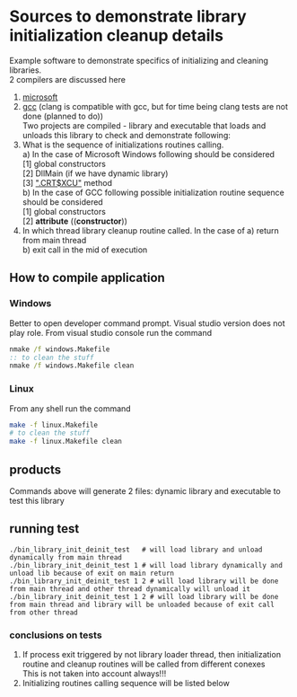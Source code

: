 # Sources to demonstrate library initialization cleanup details

Example software to demonstrate specifics of initializing and cleaning libraries.  
2 compilers are discussed here   
 1.  [microsoft](https://www.cprogramming.com/visual.html)  
 2.  [gcc](https://gcc.gnu.org/) (clang is compatible with gcc, but for time being clang tests are not done (planned to do))  
Two projects are compiled - library and executable that loads and unloads this library to check and demonstrate following:  
 1.  What is the sequence of initializations routines calling.  
      a) In the case of Microsoft Windows following should be considered  
	      [1] global constructors  
	  	  [2] DllMain (if we have dynamic library)  
	  	  [3] [".CRT$XCU"](https://docs.microsoft.com/en-us/cpp/c-runtime-library/crt-initialization?view=vs-2019) method  
	  b) In the case of GCC following possible initialization routine sequence should be considered  
	      [1] global constructors  
	  	  [2]  __attribute__ ((__constructor__))  
 2.  In which thread library cleanup routine called. In the case of 
      a) return from main thread  
	  b) exit call in the mid of execution  


## How to compile application  
### Windows  
Better to open developer command prompt. Visual studio version does not play role. From visual studio console run the command  
``` bat  
nmake /f windows.Makefile  
:: to clean the stuff  
nmake /f windows.Makefile clean  
```  
  
### Linux  
From any shell run the command  
``` bash  
make -f linux.Makefile  
# to clean the stuff  
make -f linux.Makefile clean  
```

## products  
Commands above will generate 2 files: dynamic library and executable to test this library  
  
## running test  
```  
./bin_library_init_deinit_test   # will load library and unload dynamically from main thread  
./bin_library_init_deinit_test 1 # will load library dynamically and unload lib because of exit on main return    
./bin_library_init_deinit_test 1 2 # will load library will be done from main thread and other thread dynamically will unload it  
./bin_library_init_deinit_test 1 2 # will load library will be done from main thread and library will be unloaded because of exit call from other thread  
```  
  
### conclusions on tests  
 1. If process exit triggered by not library loader thread, then initialization routine and cleanup routines will be called from different conexes  
    This is not taken into account always!!!  
 2. Initializing routines calling sequence will be listed below  
